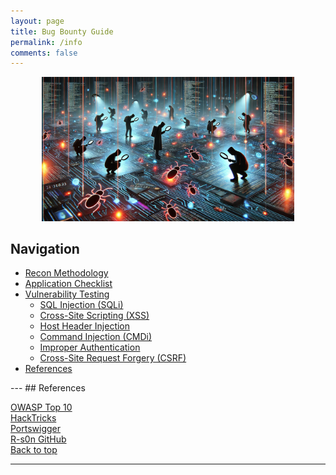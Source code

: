 ```yaml
---
layout: page
title: Bug Bounty Guide
permalink: /info
comments: false
---
```


<div class="row justify-content-between">
<div class="col-md-8 pr-5">

<p align="center">
  <img src="../assets/images/Hunting-for-Bugs.png" alt="bug-hunting" title="Bug Hunting" width="80%" />
</p>

</div>

<div class="col-md-4">

<div class="sticky-top sticky-top-80">

<h2>Navigation</h2>
<ul>
  <li><a href="#information-gathering">Recon Methodology</a></li>
  <li><a href="#application-checklist">Application Checklist</a></li>
  <li>
    <a href="#vulnerability-testing">Vulnerability Testing</a>
    <ul>
      <li><a href="#sqli">SQL Injection (SQLi)</a></li>
      <li><a href="#xss">Cross-Site Scripting (XSS)</a></li>
      <li><a href="#host-header-injection">Host Header Injection</a></li>
      <li><a href="#cmdi">Command Injection (CMDi)</a></li>
      <li><a href="#improper-authentication">Improper Authentication</a></li>
      <li><a href="#csrf">Cross-Site Request Forgery (CSRF)</a></li>
    </ul>
  </li>
  <li><a href="#references">References</a></li>
</ul>


</div>
</div>
</div>
---
## References

[OWASP Top 10](https://owasp.org/www-project-top-ten/)
<br>
[HackTricks](https://book.hacktricks.xyz/)
<br>
[Portswigger](https://portswigger.net/research)
<br>
[R-s0n GitHub](https://github.com/R-s0n)
<br>
[Back to top](#navigation)

---
